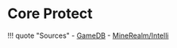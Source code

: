 # Core Protect

!!! quote "Sources"
	- [GameDB](https://gamedb.gg/games/minecraft/coreprotect-commands/)
	- [MineRealm/Intelli](https://www.minerealm.com/community/viewtopic.php?f=32&t=6781)
